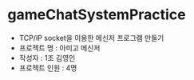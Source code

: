 # gameChatSystemPractice
- TCP/IP socket을 이용한 메신저 프로그램 만들기
- 프로젝트 명 : 아미고 메신저
- 작성자 : 1조 김영인
- 프로젝트 인원 : 4명


